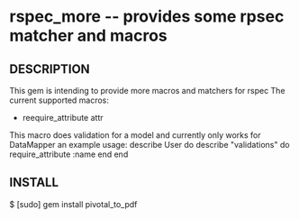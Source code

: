 rspec_more -- provides some rpsec matcher and macros
====================================

## DESCRIPTION
This gem is intending to provide more macros and matchers for rspec
The current supported macros:
* reequire_attribute attr

This macro does validation for a model and currently only works for DataMapper
an example usage:
    describe User do
      describe "validations" do
        require_attribute :name
      end
    end
 
## INSTALL
  $ [sudo] gem install pivotal_to_pdf
